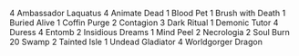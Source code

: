 4 Ambassador Laquatus
4 Animate Dead
1 Blood Pet
1 Brush with Death
1 Buried Alive
1 Coffin Purge
2 Contagion
3 Dark Ritual
1 Demonic Tutor
4 Duress
4 Entomb
2 Insidious Dreams
1 Mind Peel
2 Necrologia
2 Soul Burn
20 Swamp
2 Tainted Isle
1 Undead Gladiator
4 Worldgorger Dragon


